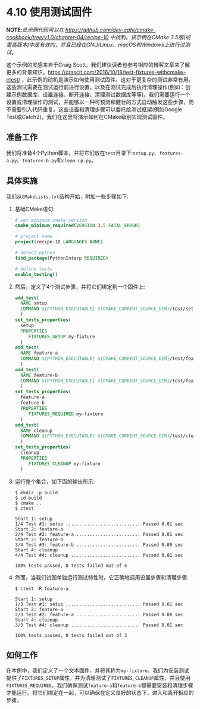 # 4.10 使用测试固件

**NOTE**:*此示例代码可以在 https://github.com/dev-cafe/cmake-cookbook/tree/v1.0/chapter-04/recipe-10 中找到。该示例在CMake 3.5版(或更高版本)中是有效的，并且已经在GNU/Linux、macOS和Windows上进行过测试。*

这个示例的灵感来自于Craig Scott，我们建议读者也参考相应的博客文章来了解更多的背景知识，https://crascit.com/2016/10/18/test-fixtures-withcmake-ctest/ ，此示例的动机是演示如何使用测试固件。这对于更复杂的测试非常有用，这些测试需要在测试运行前进行设置，以及在测试完成后执行清理操作(例如：创建示例数据库、设置连接、断开连接、清理测试数据库等等)。我们需要运行一个设置或清理操作的测试，并能够以一种可预测和健壮的方式自动触发这些步骤，而不需要引入代码重复。这些设置和清理步骤可以委托给测试框架(例如Google Test或Catch2)，我们在这里将演示如何在CMake级别实现测试固件。

## 准备工作

我们将准备4个Python脚本，并将它们放在`test`目录下:`setup.py`、`features-a.py`、`features-b.py`和`clean-up.py`。

## 具体实施

我们从`CMakeLists.txt`结构开始，附加一些步骤如下:

1. 基础CMake语句:

   ```cmake
   # set minimum cmake version
   cmake_minimum_required(VERSION 3.5 FATAL_ERROR)
   
   # project name
   project(recipe-10 LANGUAGES NONE)
   
   # detect python
   find_package(PythonInterp REQUIRED)
   
   # define tests
   enable_testing()
   ```

2. 然后，定义了4个测试步骤，并将它们绑定到一个固件上:

   ```cmake
   add_test(
     NAME setup
     COMMAND ${PYTHON_EXECUTABLE} ${CMAKE_CURRENT_SOURCE_DIR}/test/setup.py
     )
   set_tests_properties(
     setup
     PROPERTIES
     	FIXTURES_SETUP my-fixture
     )
   add_test(
     NAME feature-a
     COMMAND ${PYTHON_EXECUTABLE} ${CMAKE_CURRENT_SOURCE_DIR}/test/feature-a.py
     )
   add_test(
     NAME feature-b
     COMMAND ${PYTHON_EXECUTABLE} ${CMAKE_CURRENT_SOURCE_DIR}/test/feature-b.py
     )
   set_tests_properties(
     feature-a
     feature-b
     PROPERTIES
     	FIXTURES_REQUIRED my-fixture
     )
   add_test(
     NAME cleanup
     COMMAND ${PYTHON_EXECUTABLE} ${CMAKE_CURRENT_SOURCE_DIR}/test/cleanup.py
     )
   set_tests_properties(
     cleanup
     PROPERTIES
     	FIXTURES_CLEANUP my-fixture
     )
   ```

3. 运行整个集合，如下面的输出所示:

   ```shell
   $ mkdir -p build
   $ cd build
   $ cmake ..
   $ ctest
   
   Start 1: setup
   1/4 Test #1: setup ............................ Passed 0.01 sec
   Start 2: feature-a
   2/4 Test #2: feature-a ........................ Passed 0.01 sec
   Start 3: feature-b
   3/4 Test #3: feature-b ........................ Passed 0.00 sec
   Start 4: cleanup
   4/4 Test #4: cleanup .......................... Passed 0.01 sec
   
   100% tests passed, 0 tests failed out of 4
   ```

4. 然而，当我们试图单独运行测试特性时。它正确地调用设置步骤和清理步骤:

   ```shell
   $ ctest -R feature-a
   
   Start 1: setup
   1/3 Test #1: setup ............................ Passed 0.01 sec
   Start 2: feature-a
   2/3 Test #2: feature-a ........................ Passed 0.00 sec
   Start 4: cleanup
   3/3 Test #4: cleanup .......................... Passed 0.01 sec
   
   100% tests passed, 0 tests failed out of 3
   ```

## 如何工作

在本例中，我们定义了一个文本固件，并将其称为`my-fixture`。我们为安装测试提供了`FIXTURES_SETUP`属性，并为清理测试了`FIXTURES_CLEANUP`属性，并且使用`FIXTURES_REQUIRED`，我们确保测试`feature-a`和`feature-b`都需要安装和清理步骤才能运行。将它们绑定在一起，可以确保在定义良好的状态下，进入和离开相应的步骤。

